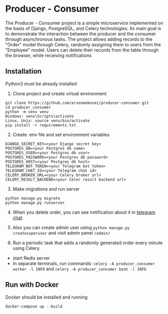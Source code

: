 # Producer - Consumer 

The Producer - Consumer project is a simple microservice implemented 
on the basis of Django, PostgreSQL, and Celery technologies. 
Its main goal is to demonstrate the interaction between the producer 
and the consumer through asynchronous tasks. 
The project allows adding records to the "Order" model through Celery, 
randomly assigning them to users from the "Employee" model. 
Users can delete their records from the table through the browser, 
while receiving notifications

## Installation
Python3 must be already installed

1. Clone project and create virtual environment
```shell
git clone https://github.com/arsenmakovei/producer-consumer.git
cd producer_consumer
python -m venv venv
Windows: venv\Scripts\activate
Linux, Unix: source venv/bin/activate
pip install -r requirements.txt
```

2. Create .env file and set environment variables

```shell
DJANGO_SECRET_KEY=<your Django secret key>
POSTGRES_DB=<your Postgres db name>
POSTGRES_USER=<your Postgres db user>
POSTGRES_PASSWORD=<your Postgres db password>
POSTGRES_HOST=<your Postgres db host>
TELEGRAM_BOT_TOKEN=<your Telegram bot token>
TELEGRAM_CHAT_ID=<your Telegram chat id>
CELERY_BROKER_URL=<your Celery broker url>
CELERY_RESULT_BACKEND=<your Celer result backend url>
```

3. Make migrations and run server
```shell
python manage.py migrate
python manage.py runserver
```
4. When you delete order, you can see notification about it in [telegram chat](https://t.me/producer_consumer_chat).
5. Also you can create admin user using `python manage.py createsuperuser` and visit admin panel `/admin/`

6. Run a periodic task that adds a randomly generated order every minute using Celery.

* start Redis server
* In separate terminals, run commands: `celery -A producer_consumer worker -l INFO` and `celery -A producer_consumer beat -l INFO`

## Run with Docker

Docker should be installed and running

```shell
docker-compose up --build
```